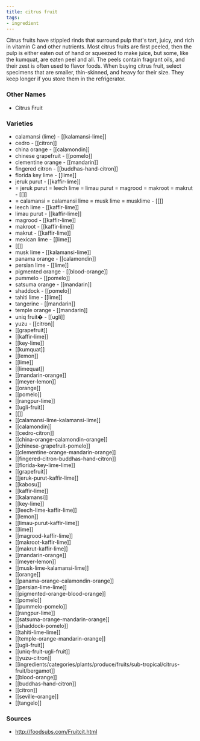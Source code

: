 ```yaml
---
title: citrus fruit
tags:
- ingredient
---
```

Citrus fruits have stippled rinds that surround pulp that's tart, juicy, and rich in vitamin C and other nutrients. Most citrus fruits are first peeled, then the pulp is either eaten out of hand or squeezed to make juice, but some, like the kumquat, are eaten peel and all. The peels contain fragrant oils, and their zest is often used to flavor foods. When buying citrus fruit, select specimens that are smaller, thin-skinned, and heavy for their size. They keep longer if you store them in the refrigerator.

### Other Names

* Citrus Fruit

### Varieties

* calamansi (lime) - [[kalamansi-lime]]
* cedro - [[citron]]
* china orange - [[calamondin]]
* chinese grapefruit - [[pomelo]]
* clementine orange - [[mandarin]]
* fingered citron - [[buddhas-hand-citron]]
* florida key lime - [[lime]]
* jeruk purut - [[kaffir-lime]]
* = jeruk purut = leech lime = limau purut = magrood = makroot = makrut - [[]]
* = calamansi = calamansi lime = musk lime = musklime - [[]]
* leech lime - [[kaffir-lime]]
* limau purut - [[kaffir-lime]]
* magrood - [[kaffir-lime]]
* makroot - [[kaffir-lime]]
* makrut - [[kaffir-lime]]
* mexican lime - [[lime]]
* [[]]
* musk lime - [[kalamansi-lime]]
* panama orange - [[calamondin]]
* persian lime - [[lime]]
* pigmented orange - [[blood-orange]]
* pummelo - [[pomelo]]
* satsuma orange - [[mandarin]]
* shaddock - [[pomelo]]
* tahiti lime - [[lime]]
* tangerine - [[mandarin]]
* temple orange - [[mandarin]]
* uniq fruit� - [[ugli]]
* yuzu - [[citron]]
* [[grapefruit]]
* [[kaffir-lime]]
* [[key-lime]]
* [[kumquat]]
* [[lemon]]
* [[lime]]
* [[limequat]]
* [[mandarin-orange]]
* [[meyer-lemon]]
* [[orange]]
* [[pomelo]]
* [[rangpur-lime]]
* [[ugli-fruit]]
* [[]]
* [[calamansi-lime-kalamansi-lime]]
* [[calamondin]]
* [[cedro-citron]]
* [[china-orange-calamondin-orange]]
* [[chinese-grapefruit-pomelo]]
* [[clementine-orange-mandarin-orange]]
* [[fingered-citron-buddhas-hand-citron]]
* [[florida-key-lime-lime]]
* [[grapefruit]]
* [[jeruk-purut-kaffir-lime]]
* [[kabosu]]
* [[kaffir-lime]]
* [[kalamansi]]
* [[key-lime]]
* [[leech-lime-kaffir-lime]]
* [[lemon]]
* [[limau-purut-kaffir-lime]]
* [[lime]]
* [[magrood-kaffir-lime]]
* [[makroot-kaffir-lime]]
* [[makrut-kaffir-lime]]
* [[mandarin-orange]]
* [[meyer-lemon]]
* [[musk-lime-kalamansi-lime]]
* [[orange]]
* [[panama-orange-calamondin-orange]]
* [[persian-lime-lime]]
* [[pigmented-orange-blood-orange]]
* [[pomelo]]
* [[pummelo-pomelo]]
* [[rangpur-lime]]
* [[satsuma-orange-mandarin-orange]]
* [[shaddock-pomelo]]
* [[tahiti-lime-lime]]
* [[temple-orange-mandarin-orange]]
* [[ugli-fruit]]
* [[uniq-fruit-ugli-fruit]]
* [[yuzu-citron]]
* [[ingredients/categories/plants/produce/fruits/sub-tropical/citrus-fruit/bergamot]]
* [[blood-orange]]
* [[buddhas-hand-citron]]
* [[citron]]
* [[seville-orange]]
* [[tangelo]]

### Sources
* http://foodsubs.com/Fruitcit.html
